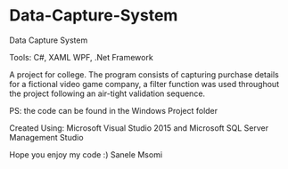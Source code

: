 # Data-Capture-System

Data Capture System

Tools: C#, XAML WPF, .Net Framework

A project for college. The program consists of capturing purchase details for a fictional video game company, a filter function was used throughout the project following an air-tight validation sequence.

PS: the code can be found in the Windows Project folder

Created Using: Microsoft Visual Studio 2015 and Microsoft SQL Server Management Studio

Hope you enjoy my code :)
Sanele Msomi
